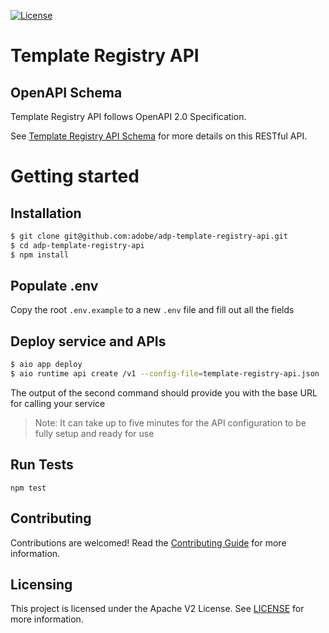 <!--
Copyright 2024 Adobe. All rights reserved.
This file is licensed to you under the Apache License, Version 2.0 (the "License");
you may not use this file except in compliance with the License. You may obtain a copy
of the License at http://www.apache.org/licenses/LICENSE-2.0

Unless required by applicable law or agreed to in writing, software distributed under
the License is distributed on an "AS IS" BASIS, WITHOUT WARRANTIES OR REPRESENTATIONS
OF ANY KIND, either express or implied. See the License for the specific language
governing permissions and limitations under the License.
-->

[![License](https://img.shields.io/badge/License-Apache%202.0-blue.svg)](https://opensource.org/licenses/Apache-2.0) 


# Template Registry API

## OpenAPI Schema
Template Registry API follows OpenAPI 2.0 Specification.

See [Template Registry API Schema](https://opensource.adobe.com/adp-template-registry-api/) for more details on this RESTful API.

# Getting started

## Installation

```bash
$ git clone git@github.com:adobe/adp-template-registry-api.git
$ cd adp-template-registry-api
$ npm install
```

## Populate .env

Copy the root `.env.example` to a new `.env` file and fill out all the fields

## Deploy service and APIs

```bash
$ aio app deploy
$ aio runtime api create /v1 --config-file=template-registry-api.json
```

The output of the second command should provide you with the base URL for calling your service

> Note: It can take up to five minutes for the API configuration to be fully setup and ready for use

## Run Tests

`npm test`

## Contributing

Contributions are welcomed! Read the [Contributing Guide](CONTRIBUTING.md) for more information.

## Licensing

This project is licensed under the Apache V2 License. See [LICENSE](LICENSE) for more information.
